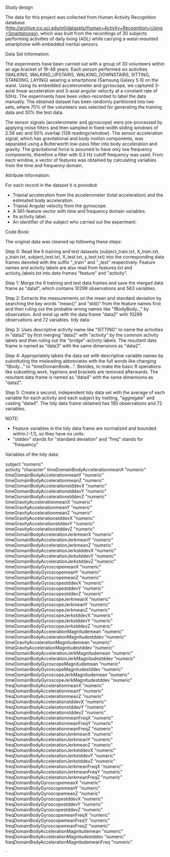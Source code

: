 
Study design

The data for this project was collected from Human Activity Recognition database (http://archive.ics.uci.edu/ml/datasets/Human+Activity+Recognition+Using+Smartphones), which was built from the recordings of 30 subjects performing activities of daily living (ADL) while carrying a waist-mounted smartphone with embedded inertial sensors.
 
Data Set Information:

The experiments have been carried out with a group of 30 volunteers within an age bracket of 19-48 years. Each person performed six activities (WALKING, WALKING_UPSTAIRS, WALKING_DOWNSTAIRS, SITTING, STANDING, LAYING) wearing a smartphone (Samsung Galaxy S II) on the waist. Using its embedded accelerometer and gyroscope, we captured 3-axial linear acceleration and 3-axial angular velocity at a constant rate of 50Hz. The experiments have been video-recorded to label the data manually. The obtained dataset has been randomly partitioned into two sets, where 70% of the volunteers was selected for generating the training data and 30% the test data. 

The sensor signals (accelerometer and gyroscope) were pre-processed by applying noise filters and then sampled in fixed-width sliding windows of 2.56 sec and 50% overlap (128 readings/window). The sensor acceleration signal, which has gravitational and body motion components, was separated using a Butterworth low-pass filter into body acceleration and gravity. The gravitational force is assumed to have only low frequency components, therefore a filter with 0.3 Hz cutoff frequency was used. From each window, a vector of features was obtained by calculating variables from the time and frequency domain.

Attribute Information:

For each record in the dataset it is provided: 
- Triaxial acceleration from the accelerometer (total acceleration) and the estimated body acceleration. 
- Triaxial Angular velocity from the gyroscope. 
- A 561-feature vector with time and frequency domain variables. 
- Its activity label. 
- An identifier of the subject who carried out the experiment.


Code Book:

The original data was cleaned up following these steps:

Step 0: Read the 6 training and test datasets (subject_train.txt, X_train.txt, y_train.txt, subject_test.txt, X_test.txt, y_test.txt) into the corresponding data frames denoted with the suffix "_train" and "_test" respectively. Feature names and activity labels are also read from features.txt and activity_labels.txt into data frames "feature" and "activity".

Step 1: Merge the 6 training and test data frames and save the merged data frame as "data1", which contains 10299 observations and 563 variables.

Step 2: Extracts the measurements on the mean and standard deviation by searching the key words "mean()" and "std()" from the feature names first and then ruling out the probable wrong names like "fBodyBody..." by observation. And wind up with the data frame "data2" with 10299 observations and 72 variables.
tidy data:

Step 3: Uses descriptive activity name like "SITTING" to name the activities in "data2" by first merging "data2" with "activity" by the common activity labels and then ruling out the "bridge"-activity labels. The resultant data frame is named as "data3" with the same dimensions as "data2".

Step 4: Appropriately labels the data set with descriptive variable names by substituting the misleading abbreviates with the full words like changing "tBody..." to "timeDomainBode...". Besides, to make the basic R operations like subsetting work, hyphens and brackets are removed afterwards. The resultant data frame is named as "data4" with the same dimensions as "data2".

Step 5: Create a second, independent tidy data set with the average of each variable for each activity and each subject by melting, "aggregate" and casting "data4". The tidy data frame obtained has 180 observations and 72 variables.

NOTE: 
- Feature variables in the tidy data frame are normalized and bounded within            [-1,1], so they have no units.
- "stddev" stands for "standard deviation" and "freq" stands for "frequency" 

Variables of the tidy data:

subject                                       "numeric"  
activity                                      "character"
timeDomainBodyAccelerationmeanX               "numeric"  
timeDomainBodyAccelerationmeanY               "numeric"  
timeDomainBodyAccelerationmeanZ               "numeric"  
timeDomainBodyAccelerationstddevX             "numeric"  
timeDomainBodyAccelerationstddevY             "numeric"  
timeDomainBodyAccelerationstddevZ             "numeric"  
timeGravityAccelerationmeanX                  "numeric"  
timeGravityAccelerationmeanY                  "numeric"  
timeGravityAccelerationmeanZ                  "numeric"  
timeGravityAccelerationstddevX                "numeric"  
timeGravityAccelerationstddevY                "numeric"  
timeGravityAccelerationstddevZ                "numeric"  
timeDomainBodyAccelerationJerkmeanX           "numeric"  
timeDomainBodyAccelerationJerkmeanY           "numeric"  
timeDomainBodyAccelerationJerkmeanZ           "numeric"  
timeDomainBodyAccelerationJerkstddevX         "numeric"  
timeDomainBodyAccelerationJerkstddevY         "numeric"  
timeDomainBodyAccelerationJerkstddevZ         "numeric"  
timeDomainBodyGyroscopemeanX                  "numeric"  
timeDomainBodyGyroscopemeanY                  "numeric"  
timeDomainBodyGyroscopemeanZ                  "numeric"  
timeDomainBodyGyroscopestddevX                "numeric"  
timeDomainBodyGyroscopestddevY                "numeric"  
timeDomainBodyGyroscopestddevZ                "numeric"  
timeDomainBodyGyroscopeJerkmeanX              "numeric"  
timeDomainBodyGyroscopeJerkmeanY              "numeric"  
timeDomainBodyGyroscopeJerkmeanZ              "numeric"  
timeDomainBodyGyroscopeJerkstddevX            "numeric"  
timeDomainBodyGyroscopeJerkstddevY            "numeric"  
timeDomainBodyGyroscopeJerkstddevZ            "numeric"  
timeDomainBodyAccelerationMagnitudemean       "numeric"  
timeDomainBodyAccelerationMagnitudestddev     "numeric"  
timeGravityAccelerationMagnitudemean          "numeric"  
timeGravityAccelerationMagnitudestddev        "numeric"  
timeDomainBodyAccelerationJerkMagnitudemean   "numeric"  
timeDomainBodyAccelerationJerkMagnitudestddev "numeric"  
timeDomainBodyGyroscopeMagnitudemean          "numeric"  
timeDomainBodyGyroscopeMagnitudestddev        "numeric"  
timeDomainBodyGyroscopeJerkMagnitudemean      "numeric"  
timeDomainBodyGyroscopeJerkMagnitudestddev    "numeric"  
freqDomainBodyAccelerationmeanX               "numeric"  
freqDomainBodyAccelerationmeanY               "numeric"  
freqDomainBodyAccelerationmeanZ               "numeric"  
freqDomainBodyAccelerationstddevX             "numeric"  
freqDomainBodyAccelerationstddevY             "numeric"  
freqDomainBodyAccelerationstddevZ             "numeric"  
freqDomainBodyAccelerationmeanFreqX           "numeric"  
freqDomainBodyAccelerationmeanFreqY           "numeric"  
freqDomainBodyAccelerationmeanFreqZ           "numeric"  
freqDomainBodyAccelerationJerkmeanX           "numeric"  
freqDomainBodyAccelerationJerkmeanY           "numeric"  
freqDomainBodyAccelerationJerkmeanZ           "numeric"  
freqDomainBodyAccelerationJerkstddevX         "numeric"  
freqDomainBodyAccelerationJerkstddevY         "numeric"  
freqDomainBodyAccelerationJerkstddevZ         "numeric"  
freqDomainBodyAccelerationJerkmeanFreqX       "numeric"  
freqDomainBodyAccelerationJerkmeanFreqY       "numeric"  
freqDomainBodyAccelerationJerkmeanFreqZ       "numeric"  
freqDomainBodyGyroscopemeanX                  "numeric"  
freqDomainBodyGyroscopemeanY                  "numeric"  
freqDomainBodyGyroscopemeanZ                  "numeric"  
freqDomainBodyGyroscopestddevX                "numeric"  
freqDomainBodyGyroscopestddevY                "numeric"  
freqDomainBodyGyroscopestddevZ                "numeric"  
freqDomainBodyGyroscopemeanFreqX              "numeric"  
freqDomainBodyGyroscopemeanFreqY              "numeric"  
freqDomainBodyGyroscopemeanFreqZ              "numeric"  
freqDomainBodyAccelerationMagnitudemean       "numeric"  
freqDomainBodyAccelerationMagnitudestddev     "numeric"  
freqDomainBodyAccelerationMagnitudemeanFreq   "numeric" 


	- 